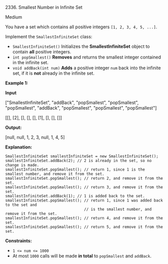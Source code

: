 2336\. Smallest Number in Infinite Set

Medium

You have a set which contains all positive integers `[1, 2, 3, 4, 5, ...]`.

Implement the `SmallestInfiniteSet` class:

*   `SmallestInfiniteSet()` Initializes the **SmallestInfiniteSet** object to contain **all** positive integers.
*   `int popSmallest()` **Removes** and returns the smallest integer contained in the infinite set.
*   `void addBack(int num)` **Adds** a positive integer `num` back into the infinite set, if it is **not** already in the infinite set.

**Example 1:**

**Input**

["SmallestInfiniteSet", "addBack", "popSmallest", "popSmallest", "popSmallest", "addBack", "popSmallest", "popSmallest", "popSmallest"]

[[], [2], [], [], [], [1], [], [], []]

**Output:**

[null, null, 1, 2, 3, null, 1, 4, 5]

**Explanation:**

    SmallestInfiniteSet smallestInfiniteSet = new SmallestInfiniteSet();
    smallestInfiniteSet.addBack(2); // 2 is already in the set, so no change is made.
    smallestInfiniteSet.popSmallest(); // return 1, since 1 is the smallest number, and remove it from the set.
    smallestInfiniteSet.popSmallest(); // return 2, and remove it from the set.
    smallestInfiniteSet.popSmallest(); // return 3, and remove it from the set.
    smallestInfiniteSet.addBack(1); // 1 is added back to the set.
    smallestInfiniteSet.popSmallest(); // return 1, since 1 was added back to the set and
                                       // is the smallest number, and remove it from the set.
    smallestInfiniteSet.popSmallest(); // return 4, and remove it from the set.
    smallestInfiniteSet.popSmallest(); // return 5, and remove it from the set. 

**Constraints:**

*   `1 <= num <= 1000`
*   At most `1000` calls will be made **in total** to `popSmallest` and `addBack`.